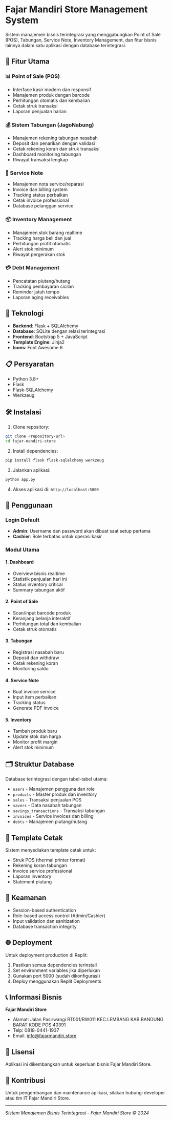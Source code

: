
# Fajar Mandiri Store Management System

Sistem manajemen bisnis terintegrasi yang menggabungkan Point of Sale (POS), Tabungan, Service Note, Inventory Management, dan fitur bisnis lainnya dalam satu aplikasi dengan database terintegrasi.

## 🎯 Fitur Utama

### 📊 Point of Sale (POS)
- Interface kasir modern dan responsif
- Manajemen produk dengan barcode
- Perhitungan otomatis dan kembalian
- Cetak struk transaksi
- Laporan penjualan harian

### 💰 Sistem Tabungan (JagoNabung)
- Manajemen rekening tabungan nasabah
- Deposit dan penarikan dengan validasi
- Cetak rekening koran dan struk transaksi
- Dashboard monitoring tabungan
- Riwayat transaksi lengkap

### 🔧 Service Note
- Manajemen nota service/reparasi
- Invoice dan billing system
- Tracking status perbaikan
- Cetak invoice professional
- Database pelanggan service

### 📦 Inventory Management
- Manajemen stok barang realtime
- Tracking harga beli dan jual
- Perhitungan profit otomatis
- Alert stok minimum
- Riwayat pergerakan stok

### 💳 Debt Management
- Pencatatan piutang/hutang
- Tracking pembayaran cicilan
- Reminder jatuh tempo
- Laporan aging receivables

## 🚀 Teknologi

- **Backend**: Flask + SQLAlchemy
- **Database**: SQLite dengan relasi terintegrasi
- **Frontend**: Bootstrap 5 + JavaScript
- **Template Engine**: Jinja2
- **Icons**: Font Awesome 6

## 📋 Persyaratan

- Python 3.8+
- Flask
- Flask-SQLAlchemy
- Werkzeug

## 🛠️ Instalasi

1. Clone repository:
```bash
git clone <repository-url>
cd fajar-mandiri-store
```

2. Install dependencies:
```bash
pip install flask flask-sqlalchemy werkzeug
```

3. Jalankan aplikasi:
```bash
python app.py
```

4. Akses aplikasi di: `http://localhost:5000`

## 📱 Penggunaan

### Login Default
- **Admin**: Username dan password akan dibuat saat setup pertama
- **Cashier**: Role terbatas untuk operasi kasir

### Modul Utama

#### 1. Dashboard
- Overview bisnis realtime
- Statistik penjualan hari ini
- Status inventory critical
- Summary tabungan aktif

#### 2. Point of Sale
- Scan/input barcode produk
- Keranjang belanja interaktif
- Perhitungan total dan kembalian
- Cetak struk otomatis

#### 3. Tabungan
- Registrasi nasabah baru
- Deposit dan withdraw
- Cetak rekening koran
- Monitoring saldo

#### 4. Service Note
- Buat invoice service
- Input item perbaikan
- Tracking status
- Generate PDF invoice

#### 5. Inventory
- Tambah produk baru
- Update stok dan harga
- Monitor profit margin
- Alert stok minimum

## 🗂️ Struktur Database

Database terintegrasi dengan tabel-tabel utama:
- `users` - Manajemen pengguna dan role
- `products` - Master produk dan inventory
- `sales` - Transaksi penjualan POS
- `savers` - Data nasabah tabungan
- `savings_transactions` - Transaksi tabungan
- `invoices` - Service invoices dan billing
- `debts` - Manajemen piutang/hutang

## 📄 Template Cetak

Sistem menyediakan template cetak untuk:
- Struk POS (thermal printer format)
- Rekening koran tabungan
- Invoice service professional
- Laporan inventory
- Statement piutang

## 🔐 Keamanan

- Session-based authentication
- Role-based access control (Admin/Cashier)
- Input validation dan sanitization
- Database transaction integrity

## 🌐 Deployment

Untuk deployment production di Replit:

1. Pastikan semua dependencies terinstall
2. Set environment variables jika diperlukan
3. Gunakan port 5000 (sudah dikonfigurasi)
4. Deploy menggunakan Replit Deployments

## 📞 Informasi Bisnis

**Fajar Mandiri Store**
- Alamat: Jalan Pasirwangi RT001/RW011 KEC.LEMBANG KAB.BANDUNG BARAT KODE POS 40391
- Telp: 0818-0441-1937
- Email: info@fajarmandiri.store

## 📝 Lisensi

Aplikasi ini dikembangkan untuk keperluan bisnis Fajar Mandiri Store.

## 🤝 Kontribusi

Untuk pengembangan dan maintenance aplikasi, silakan hubungi developer atau tim IT Fajar Mandiri Store.

---

*Sistem Manajemen Bisnis Terintegrasi - Fajar Mandiri Store © 2024*
